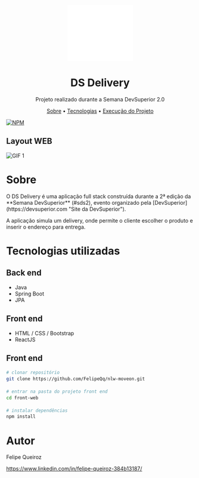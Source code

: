 <p align="center">
  <a href="https://felipequeiroz-sds2.netlify.app/">
    <img src="https://github.com/FelipeQq/assets/blob/main/logo.svg" height="150" width="175" alt="Logo da DS Delivery" />
  </a>
</p>

<h1 align="center">DS Delivery</h1>
<p align="center">Projeto realizado durante a Semana DevSuperior 2.0</p>

<p align="center">
 <a href="#sobre">Sobre</a> •
 <a href="#tecnologias-utilizadas">Tecnologias</a> • 
 <a href="#execu%C3%A7%C3%A3o-do-projeto">Execução do Projeto</a>
</p>

[![NPM](https://img.shields.io/npm/l/react)](https://github.com/FelipeQq/dsdeliver-sds2/blob/main/LICENSE)

## Layout WEB
![GIF 1](https://github.com/FelipeQq/assets/blob/main/video.gif)

# Sobre

<p>O DS Delivery é uma aplicação full stack construída durante a 2ª edição da **Semana DevSuperior** (#sds2), evento organizado pela [DevSuperior](https://devsuperior.com "Site da DevSuperior").</p>

<p>A aplicação simula um delivery, onde permite o cliente escolher o produto e inserir o endereço para entrega.</p>

# Tecnologias utilizadas

## Back end
- Java
- Spring Boot
- JPA

## Front end
- HTML / CSS / Bootstrap
- ReactJS

## Front end

```bash
# clonar repositório
git clone https://github.com/FelipeQq/nlw-moveon.git

# entrar na pasta do projeto front end
cd front-web

# instalar dependências
npm install
```

# Autor

Felipe Queiroz

https://www.linkedin.com/in/felipe-queiroz-384b13187/
